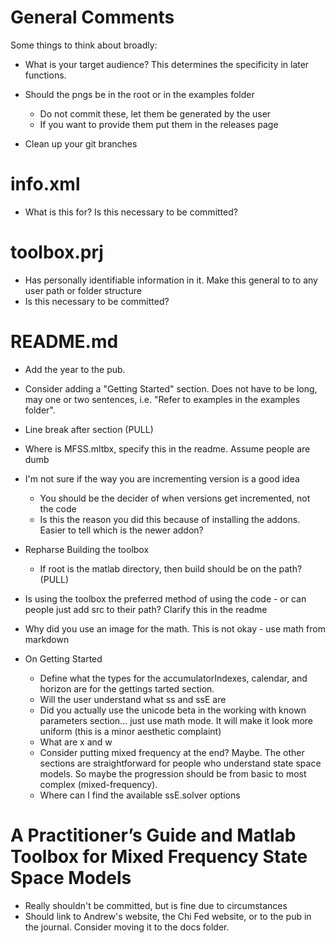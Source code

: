 # General Comments

Some things to think about broadly:
 * What is your target audience? This determines the specificity in later
   functions.

* Should the pngs be in the root or in the examples folder
	* Do not commit these, let them be generated by the user
	* If you want to provide them put them in the releases page

* Clean up your git branches

# info.xml

* What is this for? Is this necessary to be committed?

# toolbox.prj

* Has personally identifiable information in it. Make this general to
  to any user path or folder structure
* Is this necessary to be committed?

# README.md

* Add the year to the pub.
* Consider adding a "Getting Started" section. Does not have to be long, may
  one or two sentences, i.e. "Refer to examples in the examples folder".
* Line break after section (PULL)
* Where is MFSS.mltbx, specify this in the readme. Assume people are dumb
* I'm not sure if the way you are incrementing version is a good idea
	* You should be the decider of when versions get incremented, not the code
	* Is this the reason you did this because of installing the addons. Easier
	  to tell which is the newer addon?
* Repharse Building the toolbox
	* If root is the matlab directory, then build should be on the path? (PULL)
* Is using the toolbox the preferred method of using the code - or can people
  just add src to their path? Clarify this in the readme

* Why did you use an image for the math. This is not okay - use math from
  markdown
* On Getting Started
	* Define what the types for the accumulatorIndexes, calendar, and horizon are
	  for the gettings tarted section.
	* Will the user understand what ss and ssE are
	* Did you actually use the unicode beta in the working with known
	  parameters section... just use math mode. It will make it look more
	  uniform (this is a minor aesthetic complaint)
	* What are x and w
	* Consider putting mixed frequency at the end? Maybe. The other sections
	  are straightforward for people who understand state space models. So
	  maybe the progression should be from basic to most complex
	  (mixed-frequency). 
	* Where can I find the available ssE.solver options

# A Practitioner’s Guide and Matlab Toolbox for Mixed Frequency State Space Models

* Really shouldn't be committed, but is fine due to circumstances
* Should link to Andrew's website, the Chi Fed website, or to the pub in the
  journal. Consider moving it to the docs folder.
